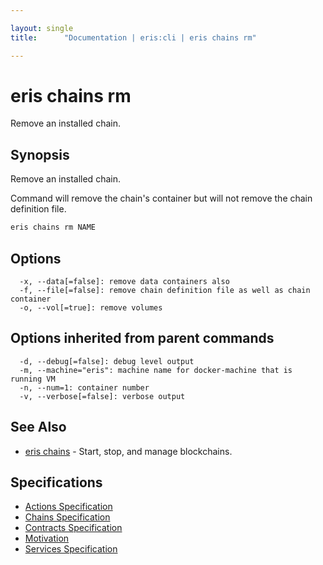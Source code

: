 ```yaml
---

layout: single
title:      "Documentation | eris:cli | eris chains rm"

---
```


# eris chains rm

Remove an installed chain.

## Synopsis

Remove an installed chain.

Command will remove the chain's container but will not
remove the chain definition file.

```bash
eris chains rm NAME
```

## Options

```
  -x, --data[=false]: remove data containers also
  -f, --file[=false]: remove chain definition file as well as chain container
  -o, --vol[=true]: remove volumes
```

## Options inherited from parent commands

```
  -d, --debug[=false]: debug level output
  -m, --machine="eris": machine name for docker-machine that is running VM
  -n, --num=1: container number
  -v, --verbose[=false]: verbose output
```

## See Also

* [eris chains](/docs/documentation/cli/0.11.0/eris_chains/)	 - Start, stop, and manage blockchains.

## Specifications

* [Actions Specification](/docs/documentation/cli/0.11.0/actions_specification/)
* [Chains Specification](/docs/documentation/cli/0.11.0/chains_specification/)
* [Contracts Specification](/docs/documentation/cli/0.11.0/contracts_specification/)
* [Motivation](/docs/documentation/cli/0.11.0/motivation/)
* [Services Specification](/docs/documentation/cli/0.11.0/services_specification/)

